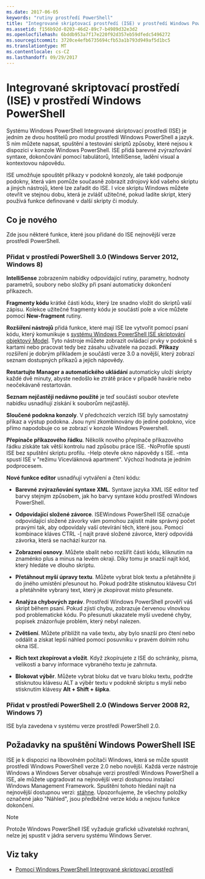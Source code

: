 ```yaml
---
ms.date: 2017-06-05
keywords: "rutiny prostředí PowerShell"
title: "Integrované skriptovací prostředí (ISE) v prostředí Windows PowerShell"
ms.assetid: f156b92d-0203-46d2-89c7-b4989d32e3d2
ms.openlocfilehash: 6bddb953a7f17e220f92d357eb59dfedc5496272
ms.sourcegitcommit: 3720ce4efb6735694cfb53a1b793d949af5d1bc5
ms.translationtype: MT
ms.contentlocale: cs-CZ
ms.lasthandoff: 09/29/2017
---
```

# <a name="windows-powershell-integrated-scripting-environment-ise"></a>Integrované skriptovací prostředí (ISE) v prostředí Windows PowerShell
Systému Windows PowerShell Integrované skriptovací prostředí (ISE) je jedním ze dvou hostitelů pro modul prostředí Windows PowerShell a jazyk. S ním můžete napsat, spuštění a testování skriptů způsoby, které nejsou k dispozici v konzole Windows PowerShell. ISE přidá barevné zvýrazňování syntaxe, dokončování pomocí tabulátorů, IntelliSense, ladění visual a kontextovou nápovědu.

ISE umožňuje spouštět příkazy v podokně konzoly, ale také podporuje podokny, která vám pomůže současně zobrazit zdrojový kód vašeho skriptu a jiných nástrojů, které lze zařadit do ISE. I více skriptu Windows můžete otevřít ve stejnou dobu, která je zvlášť užitečné, pokud ladíte skript, který používá funkce definované v další skripty či moduly.

## <a name="whats-new"></a>Co je nového
Zde jsou některé funkce, které jsou přidané do ISE nejnovější verze prostředí PowerShell.

### <a name="added-in-powershell-30-windows-server-2012-windows-8"></a>Přidat v prostředí PowerShell 3.0 (Windows Server 2012, Windows 8)
**IntelliSense** zobrazením nabídky odpovídající rutiny, parametry, hodnoty parametrů, soubory nebo složky při psaní automaticky dokončení příkazech.

**Fragmenty kódu** krátké části kódu, který lze snadno vložit do skriptů vaší zápisu. Kolekce užitečné fragmenty kódu je součástí pole a více můžete pomocí **New-fragment** rutiny.

**Rozšíření nástrojů** přidá funkce, které mají ISE lze vytvořit pomocí psaní kódu, který komunikuje s [systému Windows PowerShell ISE skriptování objektový Model](../../core-powershell/ise/The-Windows-PowerShell-ISE-Scripting-Object-Model.md). Tyto nástroje můžete zobrazit ovládací prvky v podokně s kartami nebo pracovat tedy bez zásahu uživatele na pozadí. **Příkazy** rozšíření je dobrým příkladem je součástí verze 3.0 a novější, který zobrazí seznam dostupných příkazů a jejich nápovědy.

**Restartujte Manager a automatického ukládání** automaticky uloží skripty každé dvě minuty, abyste nedošlo ke ztrátě práce v případě havárie nebo neočekávaně restartován.

**Seznam nejčastěji nedávno použité** je teď součástí soubor otevřete nabídku usnadňují získání k souborům nejčastěji.

**Sloučené podokna konzoly**. V předchozích verzích ISE byly samostatný příkaz a výstup podokna. Jsou nyní zkombinovány do jediné podokno, více přímo napodobuje co se zobrazí v konzole Windows Powershell.

**Přepínače příkazového řádku**. Několik nového přepínače příkazového řádku získáte tak větší kontrolu nad způsobu práce ISE. -NoProfile spustí ISE bez spuštění skriptu profilu. -Help otevře okno nápovědy s ISE. -mta spustí ISE v "režimu Vícevláknová apartment". Výchozí hodnota je jedním podprocesem.

**Nové funkce editor** usnadňují vytváření a čtení kódu:

- **Barevné zvýrazňování syntaxe XML**. Syntaxe jazyka XML ISE editor teď barvy stejným způsobem, jak ho barvy syntaxe kódu prostředí Windows PowerShell.

- **Odpovídající složené závorce**. ISEWindows PowerShell ISE označuje odpovídající složené závorky vám pomohou zajistit máte správný počet pravými tak, aby odpovídaly vaší otevírání těch, které jsou. Pomocí kombinace kláves CTRL -\[ najít pravé složené závorce, který odpovídá závorka, která se nachází kurzor na.

- **Zobrazení osnovy**. Můžete sbalit nebo rozšířit části kódu, kliknutím na znaménko plus a minus na levém okraji. Díky tomu je snazší najít kód, který hledáte ve dlouho skriptu.

- **Přetáhnout myší úpravy textu**. Můžete vybrat blok textu a přetáhněte ji do jiného umístění přesunout ho. Pokud podržíte stisknutou klávesu Ctrl a přetáhněte vybraný text, který je zkopírovat místo přesunete.

- **Analýza chybových zpráv**. Prostředí Windows PowerShell prověří váš skript během psaní. Pokud zjistí chybu, zobrazuje červenou vlnovkou pod problematické kódu. Po přesunutí ukazatele myši uvedené chyby, popisek znázorňuje problém, který nebyl nalezen.

- **Zvětšení**. Můžete přiblížit na vaše textu, aby bylo snazší pro čtení nebo oddálit a získat lepší náhled pomocí posuvníku v pravém dolním rohu okna ISE.

- **Rich text zkopírovat a vložit**. Když zkopírujete z ISE do schránky, písma, velikosti a barvy informace vybraného textu je zahrnuta.

- **Blokovat výběr**. Můžete vybrat bloku dat ve tvaru bloku textu, podržte stisknutou klávesu ALT a výběr textu v podokně skriptu s myší nebo stisknutím klávesy **Alt + Shift + šipka**.

### <a name="added-in-powershell-20-windows-server-2008-r2-windows-7"></a>Přidat v prostředí PowerShell 2.0 (Windows Server 2008 R2, Windows 7)
ISE byla zavedena v systému verze prostředí PowerShell 2.0.

## <a name="requirements-for-running-the-windows-powershell-ise"></a>Požadavky na spuštění Windows PowerShell ISE
ISE je k dispozici na libovolném počítači Windows, která se může spustit prostředí Windows PowerShell verze 2.0 nebo novější.
Každá verze nástroje Windows a Windows Server obsahuje verzi prostředí Windows PowerShell a ISE, ale můžete upgradovat na nejnovější verzi dostupnou instalací Windows Management Framework.
Spuštění tohoto hledání najít na nejnovější dostupnou verzi: [stáhne](http://www.microsoft.com/en-us/search/DownloadResults.aspx?q=%22windows%20management%20framework%22%20PowerShell&sortby=Relevancy~Descending).
Upozorňujeme, že všechny položky označené jako "Náhled", jsou předběžné verze kódu a nejsou funkce dokončení.

> [!NOTE]
> Protože Windows PowerShell ISE vyžaduje grafické uživatelské rozhraní, nelze jej spustit v jádra serveru systému Windows Server.

## <a name="see-also"></a>Viz taky
- [Pomocí Windows PowerShell Integrované skriptovací prostředí](Using-the-Windows-PowerShell-ISE.md)

